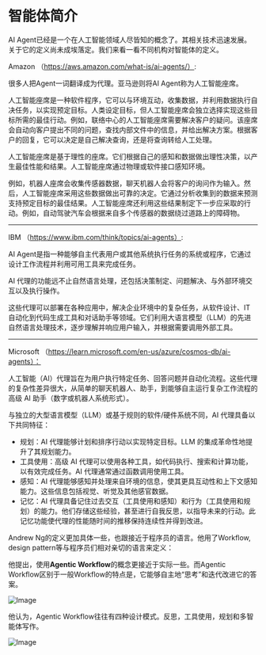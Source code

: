 # 智能体简介

AI Agent已经是一个在人工智能领域人尽皆知的概念了。其相关技术迅速发展。关于它的定义尚未成埃落定。我们来看一看不同机构对智能体的定义。

Amazon （https://aws.amazon.com/what-is/ai-agents/）: 

很多人把Agent一词翻译成为代理。亚马逊则将AI Agent称为人工智能座席。

人工智能座席是一种软件程序，它可以与环境互动，收集数据，并利用数据执行自决任务，以实现预定目标。人类设定目标，但人工智能座席会独立选择实现这些目标所需的最佳行动。例如，联络中心的人工智能座席需要解决客户的疑问。该座席会自动向客户提出不同的问题，查找内部文件中的信息，并给出解决方案。根据客户的回复，它可以决定是自己解决查询，还是将查询转给人工处理。

人工智能座席是基于理性的座席。它们根据自己的感知和数据做出理性决策，以产生最佳性能和结果。人工智能座席通过物理或软件接口感知环境。

例如，机器人座席会收集传感器数据，聊天机器人会将客户的询问作为输入。然后，人工智能座席采用这些数据做出可靠的决定。它通过分析收集到的数据来预测支持预定目标的最佳结果。人工智能座席还利用这些结果制定下一步应采取的行动。例如，自动驾驶汽车会根据来自多个传感器的数据绕过道路上的障碍物。

------

IBM （https://www.ibm.com/think/topics/ai-agents）: 

AI Agent是指一种能够自主代表用户或其他系统执行任务的系统或程序，它通过设计工作流程并利用可用工具来完成任务。

AI 代理的功能远不止自然语言处理，还包括决策制定、问题解决、与外部环境交互以及执行操作。

这些代理可以部署在各种应用中，解决企业环境中的复杂任务，从软件设计、IT 自动化到代码生成工具和对话助手等领域。它们利用大语言模型（LLM）的先进自然语言处理技术，逐步理解并响应用户输入，并根据需要调用外部工具。

> 

------

Microsoft （https://learn.microsoft.com/en-us/azure/cosmos-db/ai-agents）：

人工智能（AI）代理旨在为用户执行特定任务、回答问题并自动化流程。这些代理的复杂性差异很大，从简单的聊天机器人、助手，到能够自主运行复杂工作流程的高级 AI 助手（数字或机器人系统形式）。

与独立的大型语言模型（LLM）或基于规则的软件/硬件系统不同，AI 代理具备以下共同特征：

- 规划：AI 代理能够计划和排序行动以实现特定目标。LLM 的集成革命性地提升了其规划能力。
- 工具使用：高级 AI 代理可以使用各种工具，如代码执行、搜索和计算功能，以有效完成任务。AI 代理通常通过函数调用使用工具。
- 感知：AI 代理能够感知并处理来自环境的信息，使其更具互动性和上下文感知能力。这些信息包括视觉、听觉及其他感官数据。
- 记忆：AI 代理具备记住过去交互（工具使用和感知）和行为（工具使用和规划）的能力。他们存储这些经验，甚至进行自我反思，以指导未来的行动。此记忆功能使代理的性能随时间的推移保持连续性并得到改进。

Andrew Ng的定义更加具体一些，也跟接近于程序员的语言。他用了Workflow, design pattern等与程序员们相对亲切的语言来定义：

他提出，使用**Agentic Workflow**的概念更接近于实际一些。而Agentic Workflow区别于一般Workflow的特点是，它能够自主地“思考”和迭代改进它的答案。

![Image](https://mmbiz.qpic.cn/mmbiz_png/ibqbukt6PTv4licZoCqibZCsgEHlKW5PM5D8Zl1Dfzv5jntDOlTrhv5WgCex9YS5tRVemf6sc9jBRVzicZvacNZbdg/640?wx_fmt=png&from=appmsg&tp=webp&wxfrom=5&wx_lazy=1&wx_co=1)

他认为，Agentic Workflow往往有四种设计模式。反思，工具使用，规划和多智能体写作。

![Image](https://mmbiz.qpic.cn/mmbiz_jpg/ibqbukt6PTv4licZoCqibZCsgEHlKW5PM5DbWPH0nRy98ic0KesqWJSriaHEpo0gDa30BjXPvhoG21DjD1bEQXibkd6w/640?wx_fmt=jpeg&from=appmsg&tp=webp&wxfrom=5&wx_lazy=1&wx_co=1)

